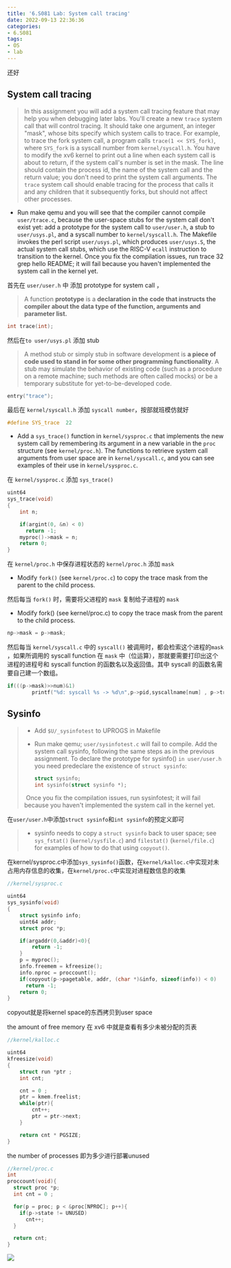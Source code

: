 ```yaml
---
title: '6.S081 Lab: System call tracing'
date: 2022-09-13 22:36:36
categories:
- 6.S081
tags:
- OS
- lab
---
```


还好

<!-- more -->

## System call tracing

>  In this assignment you will add a system call tracing feature that may help you when debugging later labs. You'll create a new `trace` system call that will control tracing. It should take one argument, an integer "mask", whose bits specify which system calls to trace. For example, to trace the fork system call, a program calls `trace(1 << SYS_fork)`, where `SYS_fork` is a syscall number from `kernel/syscall.h`. You have to modify the xv6 kernel to print out a line when each system call is about to return, if the system call's number is set in the mask. The line should contain the process id, the name of the system call and the return value; you don't need to print the system call arguments. The `trace` system call should enable tracing for the process that calls it and any children that it subsequently forks, but should not affect other processes. 

- Run make qemu and you will see that the compiler cannot compile `user/trace.c`, because the user-space stubs for the system call don't exist yet: add a prototype for the system call to `user/user.h`, a stub to `user/usys.pl`, and a syscall number to `kernel/syscall.h`. The Makefile invokes the perl script `user/usys.pl`, which produces `user/usys.S`, the actual system call stubs, which use the RISC-V `ecall` instruction to transition to the kernel. Once you fix the compilation issues, run trace 32 grep hello README; it will fail because you haven't implemented the system call in the kernel yet.

首先在 `user/user.h` 中 添加  prototype for system call ，

> A function **prototype** is a **declaration in the code that instructs the compiler about the data type of the function, arguments and parameter list.**

```c
int trace(int);
```

然后在`to user/usys.pl` 添加 stub 

> A method stub or simply stub in software development is **a piece of code used to stand in for some other programming functionality**. A stub may simulate the behavior of existing code (such as a procedure on a remote machine; such methods are often called mocks) or be a temporary substitute for yet-to-be-developed code.

```c
entry("trace");
```

最后在 `kernel/syscall.h`  添加 `syscall number`，按部就班模仿就好

```c
#define SYS_trace  22
```

- Add a `sys_trace()` function in `kernel/sysproc.c` that implements the new system call by remembering its argument in a new variable in the `proc` structure (see `kernel/proc.h`). The functions to retrieve system call arguments from user space are in `kernel/syscall.c`, and you can see examples of their use in `kernel/sysproc.c`.

在 `kernel/sysproc.c` 添加 `sys_trace()`

```c
uint64
sys_trace(void)
{
    int n;

    if(argint(0, &n) < 0)
      return -1;
    myproc()->mask = n;
    return 0;
}
```

在 ` kernel/proc.h ` 中保存进程状态的 `kernel/proc.h` 添加 `mask` 

- Modify `fork()` (see `kernel/proc.c`) to copy the trace mask from the parent to the child process.

然后每当 `fork()` 时，需要将父进程的 `mask` 复制给子进程的 `mask`

- Modify fork() (see kernel/proc.c) to copy the trace mask from the parent to the child process.

```c
np->mask = p->mask;
```

然后每当 ` kernel/syscall.c ` 中的 `syscall()` 被调用时，都会检索这个进程的`mask `，如果所调用的 syscall function 在 `mask` 中（位运算），那就要需要打印出这个进程的进程号和 syscall function 的函数名以及返回值。其中 syscall 的函数名需要自己建一个数组。

```c
if(((p->mask)>>num)&1)
        printf("%d: syscall %s -> %d\n",p->pid,syscallname[num] , p->trapframe->a0);
```



## Sysinfo

> - Add `$U/_sysinfotest` to UPROGS in Makefile
>
> - Run make qemu; `user/sysinfotest.c` will fail to compile. Add the system call sysinfo, following the same steps as in the previous assignment. To declare the prototype for sysinfo() `in user/user.h` you need predeclare the existence of `struct sysinfo`:
>
>   ```c
>   struct sysinfo;
>   int sysinfo(struct sysinfo *);
>   ```
>
>​	   Once you fix the compilation issues, run sysinfotest; it will fail because    you haven't implemented the system call in the kernel yet.

在`user/user.h`中添加`struct sysinfo`和`int sysinfo`的预定义即可

> - sysinfo needs to copy a `struct sysinfo` back to user space; see `sys_fstat()` (`kernel/sysfile.c`) and `filestat()` (`kernel/file.c`) for examples of how to do that using `copyout()`.

在kernel/sysproc.c中添加`sys_sysinfo()`函数，在`kernel/kalloc.c`中实现对未占用内存信息的收集，在`kernel/proc.c`中实现对进程数信息的收集

```c
//kernel/sysproc.c

uint64
sys_sysinfo(void)
{
    struct sysinfo info;
    uint64 addr;
    struct proc *p;

    if(argaddr(0,&addr)<0){
        return -1;
    }
    p = myproc();
    info.freemem = kfreesize();
    info.nproc = proccount();
    if(copyout(p->pagetable, addr, (char *)&info, sizeof(info)) < 0)
      return -1;
    return 0;
}
```

copyout就是将kernel space的东西拷贝到user space

the amount of free memory 在 xv6 中就是查看有多少未被分配的页表

```c
//kernel/kalloc.c

uint64 
kfreesize(void)
{
    struct run *ptr ;
    int cnt;

    cnt = 0 ;
    ptr = kmem.freelist;
    while(ptr){
        cnt++;
        ptr = ptr->next;
    }

    return cnt * PGSIZE;
}
```

the number of processes 即为多少进行部署unused

```c
//kernel/proc.c
int
proccount(void){
  struct proc *p;
  int cnt = 0 ;

  for(p = proc; p < &proc[NPROC]; p++){
    if(p->state != UNUSED)
      cnt++;
  }

  return cnt;
}
```




![](https://raw.githubusercontent.com/Mayflyyh/picrepo/main/1663128399812.png)



